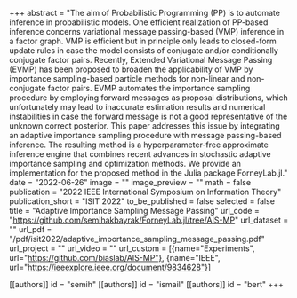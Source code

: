 +++
abstract = "The aim of Probabilistic Programming (PP) is to automate inference in probabilistic models. One efficient realization of PP-based inference concerns variational message passing-based (VMP) inference in a factor graph. VMP is efficient but in principle only leads to closed-form update rules in case the model consists of conjugate and/or conditionally conjugate factor pairs. Recently, Extended Variational Message Passing (EVMP) has been proposed to broaden the applicability of VMP by importance sampling-based particle methods for non-linear and non-conjugate factor pairs. EVMP automates the importance sampling procedure by employing forward messages as proposal distributions, which unfortunately may lead to inaccurate estimation results and numerical instabilities in case the forward message is not a good representative of the unknown correct posterior. This paper addresses this issue by integrating an adaptive importance sampling procedure with message passing-based inference. The resulting method is a hyperparameter-free approximate inference engine that combines recent advances in stochastic adaptive importance sampling and optimization methods. We provide an implementation for the proposed method in the Julia package ForneyLab.jl."
date = "2022-06-26"
image = ""
image_preview = ""
math = false
publication = "2022 IEEE International Symposium on Information Theory"
publication_short = "ISIT 2022"
to_be_published = false
selected = false
title = "Adaptive Importance Sampling Message Passing"
url_code = "https://github.com/semihakbayrak/ForneyLab.jl/tree/AIS-MP"
url_dataset = ""
url_pdf = "/pdf/isit2022/adaptive_importance_sampling_message_passing.pdf"
url_project = ""
url_video = ""
url_custom = [{name="Experiments", url="https://github.com/biaslab/AIS-MP"}, {name="IEEE", url="https://ieeexplore.ieee.org/document/9834628"}]

[[authors]]
    id = "semih"
[[authors]]
    id = "ismail"
[[authors]]
    id = "bert"
+++
